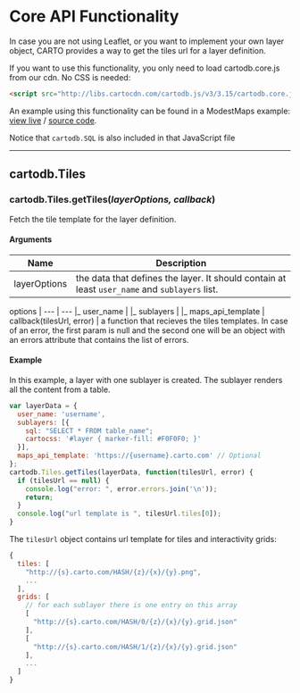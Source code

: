 # Core API Functionality

In case you are not using Leaflet, or you want to implement your own layer object, CARTO provides a way to get the tiles url for a layer definition.

If you want to use this functionality, you only need to load cartodb.core.js from our cdn. No CSS is needed:

```html
<script src="http://libs.cartocdn.com/cartodb.js/v3/3.15/cartodb.core.js"></script>
```

An example using this functionality can be found in a ModestMaps example: [view live](http://cartodb.github.com/cartodb.js/examples/modestmaps.html) / [source code](https://github.com/CartoDB/cartodb.js/blob/v3/examples/modestmaps.html).

Notice that `cartodb.SQL` is also included in that JavaScript file

---

## cartodb.Tiles

### cartodb.Tiles.getTiles(_layerOptions, callback_)

Fetch the tile template for the layer definition.

#### Arguments

Name |Description
--- | ---
layerOptions | the data that defines the layer. It should contain at least `user_name` and `sublayers` list.

options | 
--- | ---
&#124;_ user_name | 
&#124;_ sublayers | 
&#124;_ maps_api_template | 
callback(tilesUrl, error) | a function that recieves the tiles templates. In case of an error, the first param is null and the second one will be an object with an errors attribute that contains the list of errors. 

#### Example

In this example, a layer with one sublayer is created. The sublayer renders all the content from a table.

```javascript
var layerData = {
  user_name: 'username',
  sublayers: [{
    sql: "SELECT * FROM table_name";
    cartocss: '#layer { marker-fill: #F0F0F0; }'
  }],
  maps_api_template: 'https://{username}.carto.com' // Optional
};
cartodb.Tiles.getTiles(layerData, function(tilesUrl, error) {
  if (tilesUrl == null) {
    console.log("error: ", error.errors.join('\n'));
    return;
  }
  console.log("url template is ", tilesUrl.tiles[0]);
}
```

The `tilesUrl` object contains url template for tiles and interactivity grids:

```javascript
{
  tiles: [
    "http://{s}.carto.com/HASH/{z}/{x}/{y}.png",
    ...
  ],
  grids: [
    // for each sublayer there is one entry on this array
    [
      "http://{s}.carto.com/HASH/0/{z}/{x}/{y}.grid.json"
    ],
    [
      "http://{s}.carto.com/HASH/1/{z}/{x}/{y}.grid.json"
    ],
    ...
  ]
}
```
